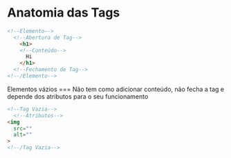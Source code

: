 # Anatomia das Tags

```HTML
<!--Elemento-->
  <!--Abertura de Tag-->
    <h1>
    <!--Conteúdo-->
      Hi
    </h1>
  <!--Fechamento de Tag-->
<!--/Elemento-->
```

Elementos vázios === Não tem como adicionar conteúdo, não fecha a tag e depende dos atributos para o seu funcionamento

```HTML
<!--Tag Vazia-->
  <!--Atributos-->
<img 
  src="" 
  alt=""
>
<!--/Tag Vazia-->
```
